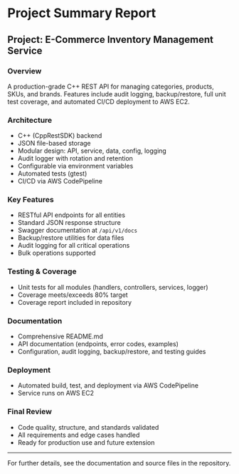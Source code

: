 # Project Summary Report

## Project: E-Commerce Inventory Management Service

### Overview
A production-grade C++ REST API for managing categories, products, SKUs, and brands. Features include audit logging, backup/restore, full unit test coverage, and automated CI/CD deployment to AWS EC2.

### Architecture
- C++ (CppRestSDK) backend
- JSON file-based storage
- Modular design: API, service, data, config, logging
- Audit logger with rotation and retention
- Configurable via environment variables
- Automated tests (gtest)
- CI/CD via AWS CodePipeline

### Key Features
- RESTful API endpoints for all entities
- Standard JSON response structure
- Swagger documentation at `/api/v1/docs`
- Backup/restore utilities for data files
- Audit logging for all critical operations
- Bulk operations supported

### Testing & Coverage
- Unit tests for all modules (handlers, controllers, services, logger)
- Coverage meets/exceeds 80% target
- Coverage report included in repository

### Documentation
- Comprehensive README.md
- API documentation (endpoints, error codes, examples)
- Configuration, audit logging, backup/restore, and testing guides

### Deployment
- Automated build, test, and deployment via AWS CodePipeline
- Service runs on AWS EC2

### Final Review
- Code quality, structure, and standards validated
- All requirements and edge cases handled
- Ready for production use and future extension

---

For further details, see the documentation and source files in the repository.
